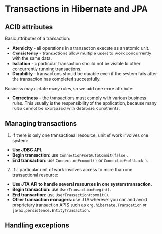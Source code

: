 # Transactions in Hibernate and JPA

## ACID attributes

Basic attributes of a transaction:
* **Atomicity** - all operations in a transaction execute as an atomic unit.
* **Consistency** - transactions allow multiple users to work concurrently with the same data.
* **Isolation** - a particular transaction should not be visible to other concurrently running transactions.
* **Durability** - transactions should be durable even if the system fails after the transaction has completed successfully.

Business may dictate many rules, so we add one more attribute:
* **Correctness** - the transactions must comply with various business rules. This usually is the responsibility of the application, because many rules cannot be expressed with database constraints.

## Managing transactions

1. If there is only one transactional resource, unit of work involves one system:
  * **Use JDBC API.**
  * **Begin transaction**: use `Connection#setAutoCommit(false)`.
  * **End transaction**: use `Connection#commit()` or `Connectio#rollback()`.

2. If a particular unit of work involves access to more than one transactional resource:
  * **Use JTA API to handle several resources in one system transaction.**
  * **Begin transaction**: use `UserTransaction#begin()`.
  * **End transaction**: use `UserTransaction#commit()`.
  * **Other transaction managers**: use JTA wherever you can and avoid proprietary transaction APIS such as `org.hibernate.Transcation` or `javax.persistence.EntityTransaction`.

## Handling exceptions


